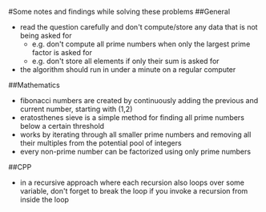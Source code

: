 #Some notes and findings while solving these problems
##General
* read the question carefully and don't compute/store any data that is not being asked for
  * e.g. don't compute all prime numbers when only the largest prime factor is asked for
  * e.g. don't store all elements if only their sum is asked for 
* the algorithm should run in under a minute on a regular computer

##Mathematics
* fibonacci numbers are created by continuously adding the previous and current number, starting with (1,2)
* eratosthenes sieve is a simple method for finding all prime numbers below a certain threshold
 * works by iterating through all smaller prime numbers and removing all their multiples from the potential pool of integers
* every non-prime number can be factorized using only prime numbers

##CPP
* in a recursive approach where each recursion also loops over some variable, don't forget to break the loop if you invoke a recursion from inside the loop
